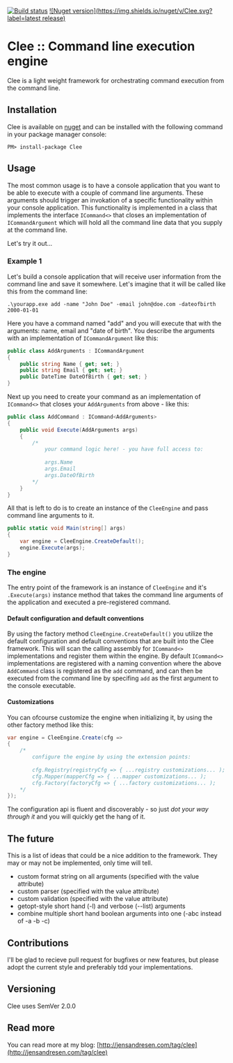 [![Build status](https://ci.appveyor.com/api/projects/status/7jr4rlw130txdvnx?svg=true)](https://ci.appveyor.com/project/jensandresen/clee)
[![Nuget version](https://img.shields.io/nuget/v/Clee.svg?label=latest release)](https://www.nuget.org/packages/clee)

# Clee :: Command line execution engine
Clee is a light weight framework for orchestrating command execution from the command line.


## Installation
Clee is available on [nuget](http://nuget.org/packages/clee) and can be installed with the following command in your package manager console:

````
PM> install-package Clee
````

## Usage
The most common usage is to have a console application that you want to be able to execute with a couple of command line arguments. These arguments should trigger an invokation of a specific functionality within your console application. This functionality is implemented in a class that implements the interface `ICommand<>` that closes an implementation of `ICommandArgument` which will hold all the command line data that you supply at the command line.

Let's try it out...

### Example 1
Let's build a console application that will receive user information from the command line and save it somewhere. Let's imagine that it will be called like this from the command line:

````
.\yourapp.exe add -name "John Doe" -email john@doe.com -dateofbirth 2000-01-01
````

Here you have a command named "add" and you will execute that with the arguments: name, email and "date of birth". You describe the arguments with an implementation of `ICommandArgument` like this:

````csharp
public class AddArguments : ICommandArgument
{
    public string Name { get; set; }
    public string Email { get; set; }
    public DateTime DateOfBirth { get; set; }
}
````

Next up you need to create your command as an implementation of `ICommand<>` that closes your `AddArguments` from above - like this:

````csharp
public class AddCommand : ICommand<AddArguments>
{
    public void Execute(AddArguments args)
    {
        /*
            your command logic here! - you have full access to:             
            
            args.Name
            args.Email
            args.DateOfBirth
        */
    }
}
````
All that is left to do is to create an instance of the `CleeEngine` and pass command line arguments to it. 

````csharp
public static void Main(string[] args)
{
    var engine = CleeEngine.CreateDefault();
    engine.Execute(args);
}
````

### The engine
The entry point of the framework is an instance of `CleeEngine` and it's `.Execute(args)` instance method that takes the command line arguments of the application and executed a pre-registered command.

#### Default configuration and default conventions
By using the factory method `CleeEngine.CreateDefault()` you utilize the default configuration and default conventions that are built into the Clee framework. This will scan the calling assembly for `ICommand<>` implementations and register them within the engine. By default `ICommand<>` implementations are registered with a naming convention where the above `AddCommand` class is registered as the `add` command, and can then be executed from the command line by specifing `add` as the first argument to the console executable.

#### Customizations
You can ofcourse customize the engine when initializing it, by using the other factory method like this:

````csharp
var engine = CleeEngine.Create(cfg => 
{
    /* 
        configure the engine by using the extension points:
        
        cfg.Registry(registryCfg => { ...registry customizations... );
        cfg.Mapper(mapperCfg => { ...mapper customizations... );
        cfg.Factory(factoryCfg => { ...factory customizations... );
    */
});
````

The configuration api is fluent and discoverably - so just _dot your way through it_ and you will quickly get the hang of it.

## The future
This is a list of ideas that could be a nice addition to the framework. They may or may not be implemented, only time will tell.

* custom format string on all arguments (specified with the value attribute)
* custom parser (specified with the value attribute)
* custom validation (specified with the value attribute)
* getopt-style short hand (-l) and verbose (--list) arguments
* combine multiple short hand boolean arguments into one (-abc instead of -a -b -c)

## Contributions
I'll be glad to recieve pull request for bugfixes or new features, but please adopt the current style and preferably tdd your implementations.

## Versioning
Clee uses SemVer 2.0.0

## Read more
You can read more at my blog: [http://jensandresen.com/tag/clee](http://jensandresen.com/tag/clee)
